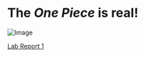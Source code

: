 # The *One Piece* is **real!** 

![Image](https://static.wikia.nocookie.net/p__/images/3/30/381772_1.jpg/revision/latest?cb=20170424034120&path-prefix=protagonist)

[Lab Report 1](https://<ant019>.github.io/<your-lab-reports-repo>/lab-report-1-week-0.html)
